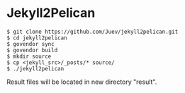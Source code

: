 # Jekyll2Pelican

    $ git clone https://github.com/Juev/jekyll2pelican.git
    $ cd jekyll2pelican
    $ govendor sync
    $ govendor build
    $ mkdir source
    $ cp <jekyll_src>/_posts/* source/
    $ ./jekyll2pelican

Result files will be located in new directory "result".
